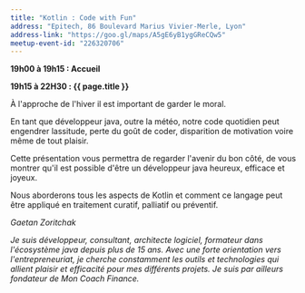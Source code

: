 ```yaml
---
title: "Kotlin : Code with Fun"
address: "Epitech, 86 Boulevard Marius Vivier-Merle, Lyon"
address-link: "https://goo.gl/maps/A5gE6yB1ygGReCQw5"
meetup-event-id: "226320706"
---
```


**19h00 à 19h15 : Accueil**

**19h15 à 22H30 : {{ page.title }}**

À l'approche de l'hiver il est important de garder le moral.

En tant que développeur java, outre la météo, notre code quotidien peut engendrer lassitude, perte du goût de coder, disparition de motivation voire même de tout plaisir.

Cette présentation vous permettra de regarder l'avenir du bon côté, de vous montrer qu'il est possible d'être un développeur java heureux, efficace et joyeux.

Nous aborderons tous les aspects de Kotlin et comment ce langage peut être appliqué en traitement curatif, palliatif ou préventif.

*Gaetan Zoritchak*

*Je suis développeur, consultant, architecte logiciel, formateur dans l'écosystème java depuis plus de 15 ans.
Avec une forte orientation vers l'entrepreneuriat, je cherche constamment les outils et technologies qui allient plaisir et efficacité pour mes différents projets.
Je suis par ailleurs fondateur de Mon Coach Finance.*
